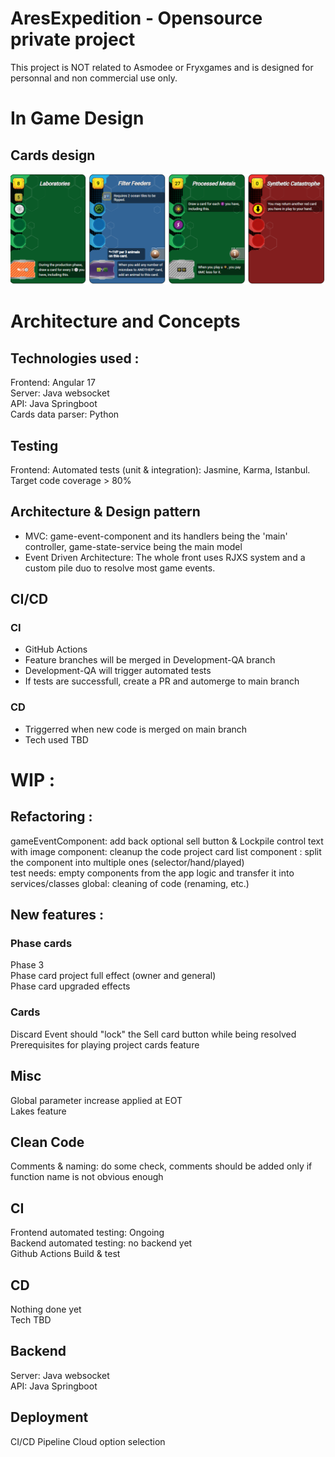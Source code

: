 # AresExpedition - Opensource private project  
This project is NOT related to Asmodee or Fryxgames and is designed for personnal and non commercial use only.

# In Game Design
## Cards design
![image](https://github.com/Mylaana/AresExpedition/blob/main/ressources/images/cards%20design.png)

# Architecture and Concepts
## Technologies used :
Frontend: Angular 17  
Server: Java websocket   
API: Java Springboot  
Cards data parser: Python  

## Testing
Frontend: Automated tests (unit & integration): Jasmine, Karma, Istanbul. Target code coverage > 80%

## Architecture & Design pattern
- MVC: game-event-component and its handlers being the 'main' controller, game-state-service being the main model  
- Event Driven Architecture: The whole front uses RJXS system and a custom pile duo to resolve most game events.  

## CI/CD
### CI
- GitHub Actions  
- Feature branches will be merged in Development-QA branch
- Development-QA will trigger automated tests
- If tests are successfull, create a PR and automerge to main branch

### CD
- Triggerred when new code is merged on main branch
- Tech used TBD

# WIP : 
## Refactoring :
gameEventComponent: add back optional sell button & Lockpile control
text with image component: cleanup the code
project card list component : split the component into multiple ones (selector/hand/played)  
test needs: empty components from the app logic and transfer it into services/classes 
global: cleaning of code  (renaming, etc.)

## New features :
### Phase cards
Phase 3  
Phase card project full effect (owner and general)  
Phase card upgraded effects

### Cards
Discard Event should "lock" the Sell card button while being resolved  
Prerequisites for playing project cards feature

## Misc
Global parameter increase applied at EOT  
Lakes feature

## Clean Code
Comments & naming: do some check, comments should be added only if function name is not obvious enough   

## CI
Frontend automated testing: Ongoing  
Backend automated testing: no backend yet  
Github Actions Build & test

## CD
Nothing done yet  
Tech TBD  

## Backend
Server: Java websocket   
API: Java Springboot  

## Deployment
CI/CD Pipeline
Cloud option selection
